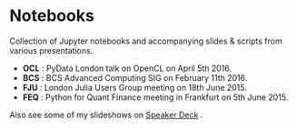 # Notebooks
Collection of Jupyter notebooks and accompanying slides & scripts from various presentations.

-  **OCL** : PyData London talk on OpenCL on April 5th 2016.
-  **BCS** : BCS Advanced Computing SIG on February 11th 2016.
-  **FJU** : London Julia Users Group meeting on 18th June 2015.
-  **FEQ** : Python for Quant Finance meeting in Frankfurt on 5th June 2015.

Also see some of my slideshows on [Speaker Deck](https://speakerdeck.com/sherrinmx) .


